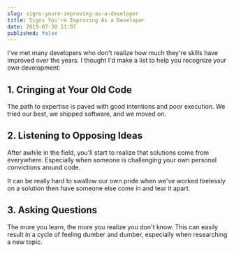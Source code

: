 ```yaml
---
slug: signs-youre-improving-as-a-developer
title: Signs You're Improving As a Developer
date: 2019-07-30 11:07
published: false
---
```


I've met many developers who don't realize how much they're skills have improved over the years. I thought I'd make a list to help you recognize your own development:

## 1. Cringing at Your Old Code

The path to expertise is paved with good intentions and poor execution. We tried our best, we shipped software, and we moved on.

## 2. Listening to Opposing Ideas

After awhile in the field, you'll start to realize that solutions come from everywhere. Especially when someone is challenging your own personal convictions around code.

It can be really hard to swallow our own pride when we've worked tirelessly on a solution then have someone else come in and tear it apart.

## 3. Asking Questions

The more you learn, the more you realize you don't know. This can easily result in a cycle of feeling dumber and dumber, especially when researching a new topic.
